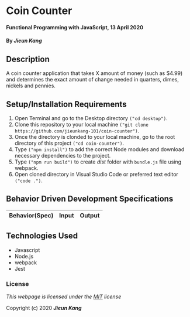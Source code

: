 # Coin Counter

#### Functional Programming with JavaScript, 13 April 2020
 
#### By **_Jieun Kang_**

## Description
A coin counter application that takes X amount of money (such as $4.99) and determines the exact amount of change needed in quarters, dimes, nickels and pennies. 

## Setup/Installation Requirements

1. Open Terminal and go to the Desktop directory `("cd desktop")`.
2. Clone this repository to your local machine `("git clone https://github.com/jieunkang-101/coin-counter")`.
3. Once the directory is clonded to your local machine, go to the root directory of this project `("cd coin-counter")`.
4. Type  `("npm install")` to add the correct Node modules and download necessary dependencies to the project.
5. Type `("npm run build")` to create _dist_ folder with `bundle.js` file using webpack.
6. Open cloned directory in Visual Studio Code or preferred text editor `("code .")`.

## Behavior Driven Development Specifications

| Behavior(Spec)  | Input | Output  |
| :---------------- | :-----: | :-----: |


## Technologies Used

* Javascript
* Node.js
* webpack
* Jest

### License

*This webpage is licensed under the [MIT](https://en.wikipedia.org/wiki/MIT_License) license*

Copyright (c) 2020 **_Jieun Kang_**